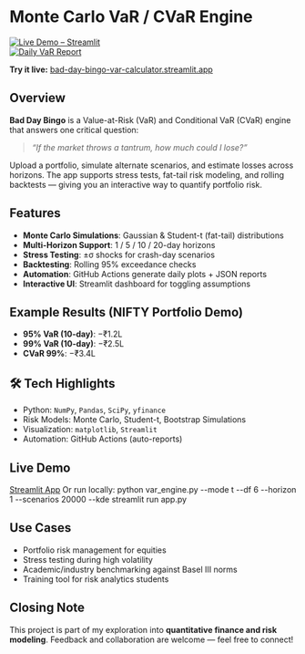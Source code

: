 # Monte Carlo VaR / CVaR Engine  

[![Live Demo – Streamlit](https://img.shields.io/badge/Live%20Demo-Streamlit-FF4B4B?logo=streamlit&logoColor=white)](https://bad-day-bingo-var-calculator.streamlit.app/)  
[![Daily VaR Report](https://github.com/whynimisha/var-engine/actions/workflows/var.yml/badge.svg)](https://github.com/whynimisha/var-engine/actions/workflows/var.yml)  

**Try it live:** [bad-day-bingo-var-calculator.streamlit.app](https://bad-day-bingo-var-calculator.streamlit.app/)  

## Overview

**Bad Day Bingo** is a Value-at-Risk (VaR) and Conditional VaR (CVaR) engine that answers one critical question:

> *“If the market throws a tantrum, how much could I lose?”*

Upload a portfolio, simulate alternate scenarios, and estimate losses across horizons. The app supports stress tests, fat-tail risk modeling, and rolling backtests — giving you an interactive way to quantify portfolio risk.

## Features

* **Monte Carlo Simulations**: Gaussian & Student-t (fat-tail) distributions
* **Multi-Horizon Support**: 1 / 5 / 10 / 20-day horizons
* **Stress Testing**: ±σ shocks for crash-day scenarios
* **Backtesting**: Rolling 95% exceedance checks
* **Automation**: GitHub Actions generate daily plots + JSON reports
* **Interactive UI**: Streamlit dashboard for toggling assumptions

## Example Results (NIFTY Portfolio Demo)

* **95% VaR (10-day)**: −₹1.2L
* **99% VaR (10-day)**: −₹2.5L
* **CVaR 99%**: −₹3.4L

## 🛠️ Tech Highlights

* Python: `NumPy`, `Pandas`, `SciPy`, `yfinance`
* Risk Models: Monte Carlo, Student-t, Bootstrap Simulations
* Visualization: `matplotlib`, `Streamlit`
* Automation: GitHub Actions (auto-reports)

## Live Demo

[Streamlit App]([https://your-streamlit-demo-link.com](https://bad-day-bingo-var-calculator.streamlit.app/))
Or run locally:
python var_engine.py --mode t --df 6 --horizon 1 --scenarios 20000 --kde
streamlit run app.py


## Use Cases

* Portfolio risk management for equities
* Stress testing during high volatility
* Academic/industry benchmarking against Basel III norms
* Training tool for risk analytics students

## Closing Note

This project is part of my exploration into **quantitative finance and risk modeling**.
Feedback and collaboration are welcome — feel free to connect!

